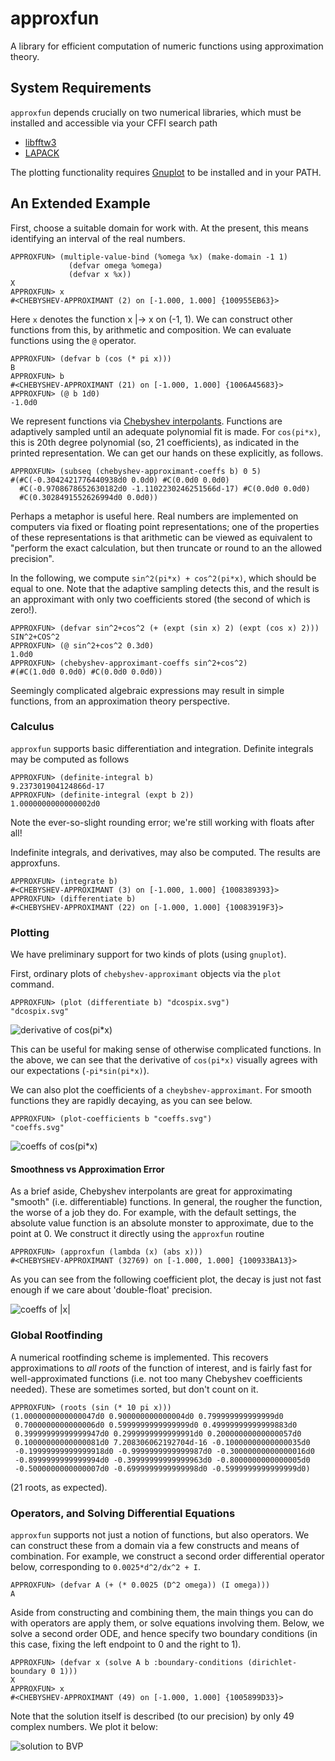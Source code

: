 # approxfun

A library for efficient computation of numeric functions using approximation theory.

## System Requirements

`approxfun` depends crucially on two numerical libraries, which must be installed and accessible via your CFFI search path
- [libfftw3](http://www.fftw.org/)
- [LAPACK](http://www.netlib.org/lapack/)

The plotting functionality requires [Gnuplot](http://www.gnuplot.info/) to be installed and in your PATH.


## An Extended Example

First, choose a suitable domain for work with. At the present, this means identifying an interval of the real numbers.

```
APPROXFUN> (multiple-value-bind (%omega %x) (make-domain -1 1)
             (defvar omega %omega)
             (defvar x %x))
X
APPROXFUN> x
#<CHEBYSHEV-APPROXIMANT (2) on [-1.000, 1.000] {100955EB63}>
```

Here `x` denotes the function x |-> x on (-1, 1). We can construct other functions from this, by arithmetic and composition. We can evaluate functions using the `@` operator.

```
APPROXFUN> (defvar b (cos (* pi x)))
B
APPROXFUN> b
#<CHEBYSHEV-APPROXIMANT (21) on [-1.000, 1.000] {1006A45683}>
APPROXFUN> (@ b 1d0)
-1.0d0
```

We represent functions via [Chebyshev interpolants](https://en.wikipedia.org/wiki/Chebyshev_polynomials). Functions are adaptively sampled until an adequate polynomial fit is made. For `cos(pi*x)`, this is 20th degree polynomial (so, 21 coefficients), as indicated in the printed representation. We can get our hands on these explicitly, as follows.

```
APPROXFUN> (subseq (chebyshev-approximant-coeffs b) 0 5)
#(#C(-0.3042421776440938d0 0.0d0) #C(0.0d0 0.0d0)
  #C(-0.9708678652630182d0 -1.1102230246251566d-17) #C(0.0d0 0.0d0)
  #C(0.3028491552626994d0 0.0d0))
```

Perhaps a metaphor is useful here. Real numbers are implemented on computers via fixed or floating point representations; one of the properties of these representations is that arithmetic can be viewed as equivalent to "perform the exact calculation, but then truncate or round to an the allowed precision".

In the following, we compute `sin^2(pi*x) + cos^2(pi*x)`, which should be equal to one. Note that the adaptive sampling detects this, and the result is an approximant with only two coefficients stored (the second of which is zero!).


```
APPROXFUN> (defvar sin^2+cos^2 (+ (expt (sin x) 2) (expt (cos x) 2)))
SIN^2+COS^2
APPROXFUN> (@ sin^2+cos^2 0.3d0)
1.0d0
APPROXFUN> (chebyshev-approximant-coeffs sin^2+cos^2)
#(#C(1.0d0 0.0d0) #C(0.0d0 0.0d0))
```

Seemingly complicated algebraic expressions may result in simple functions, from an approximation theory perspective.

### Calculus

`approxfun` supports basic differentiation and integration. Definite integrals may be computed as follows

```
APPROXFUN> (definite-integral b)
9.237301904124866d-17
APPROXFUN> (definite-integral (expt b 2))
1.0000000000000002d0
```

Note the ever-so-slight rounding error; we're still working with floats after all!

Indefinite integrals, and derivatives, may also be computed. The results are approxfuns.

```
APPROXFUN> (integrate b)
#<CHEBYSHEV-APPROXIMANT (3) on [-1.000, 1.000] {1008389393}>
APPROXFUN> (differentiate b)
#<CHEBYSHEV-APPROXIMANT (22) on [-1.000, 1.000] {10083919F3}>
```

### Plotting

We have preliminary support for two kinds of plots (using `gnuplot`).

First, ordinary plots of `chebyshev-approximant` objects via the `plot` command.

```
APPROXFUN> (plot (differentiate b) "dcospix.svg")
"dcospix.svg"
```

![derivative of cos(pi*x)](docs/dcospix.svg)

This can be useful for making sense of otherwise complicated functions. In the above, we can see that the derivative of `cos(pi*x)` visually agrees with our expectations (`-pi*sin(pi*x)`).

We can also plot the coefficients of a `cheybshev-approximant`. For smooth functions they are rapidly decaying, as you can see below.

```
APPROXFUN> (plot-coefficients b "coeffs.svg")
"coeffs.svg"
```

![coeffs of cos(pi*x)](docs/coeffs.svg)

#### Smoothness vs Approximation Error

As a brief aside, Chebyshev interpolants are great for approximating "smooth" (i.e. differentiable) functions. In general, the rougher the function, the worse of a job they do. For example, with the default settings, the absolute value function is an absolute monster to approximate, due to the point at 0. We construct it directly using the `approxfun` routine

```
APPROXFUN> (approxfun (lambda (x) (abs x)))
#<CHEBYSHEV-APPROXIMANT (32769) on [-1.000, 1.000] {100933BA13}>
```

As you can see from the following coefficient plot, the decay is just not fast enough if we care about 'double-float' precision.

![coeffs of |x|](docs/abscoeffs.svg)

### Global Rootfinding

A numerical rootfinding scheme is implemented. This recovers approximations to *all roots* of the function of interest, and is fairly fast for well-approximated functions (i.e. not too many Chebyshev coefficients needed). These are sometimes sorted, but don't count on it.

```
APPROXFUN> (roots (sin (* 10 pi x)))
(1.0000000000000047d0 0.900000000000004d0 0.799999999999999d0
 0.7000000000000006d0 0.5999999999999999d0 0.49999999999999883d0
 0.39999999999999947d0 0.2999999999999991d0 0.20000000000000057d0
 0.10000000000000081d0 7.208306062192704d-16 -0.10000000000000035d0
 -0.19999999999999918d0 -0.9999999999999987d0 -0.30000000000000016d0
 -0.8999999999999994d0 -0.39999999999999963d0 -0.8000000000000005d0
 -0.5000000000000007d0 -0.6999999999999998d0 -0.5999999999999999d0)
```

(21 roots, as expected).

### Operators, and Solving Differential Equations

`approxfun` supports not just a notion of functions, but also operators. We can construct these from a domain via a few constructs and means of combination. For example, we construct a second order differential operator below, corresponding to `0.0025*d^2/dx^2 + I`.

```
APPROXFUN> (defvar A (+ (* 0.0025 (D^2 omega)) (I omega)))
A
```

Aside from constructing and combining them, the main things you can do with operators are apply them, or solve equations involving them. Below, we solve a second order ODE, and hence specify two boundary conditions (in this case, fixing the left endpoint to 0 and the right to 1).

```
APPROXFUN> (defvar x (solve A b :boundary-conditions (dirichlet-boundary 0 1)))
X
APPROXFUN> x
#<CHEBYSHEV-APPROXIMANT (49) on [-1.000, 1.000] {1005899D33}>
```

Note that the solution itself is described (to our precision) by only 49 complex numbers. We plot it below:

![solution to BVP](docs/soln.svg)

